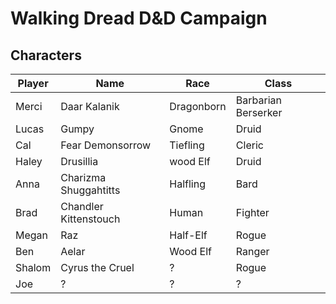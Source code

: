 # Walking Dread D&D Campaign

## Characters

| Player | Name | Race | Class |
| ------ | ---- | ---- | ----- |
| Merci | Daar Kalanik | Dragonborn | Barbarian Berserker |
| Lucas | Gumpy | Gnome | Druid |
| Cal | Fear Demonsorrow | Tiefling | Cleric |
| Haley | Drusillia | wood Elf | Druid |
| Anna |Charizma Shuggahtitts | Halfling | Bard |
| Brad | Chandler Kittenstouch | Human | Fighter |
| Megan | Raz | Half-Elf | Rogue |
| Ben | Aelar | Wood Elf | Ranger |
| Shalom | Cyrus the Cruel | ? | Rogue |
| Joe | ? | ? | ? |

